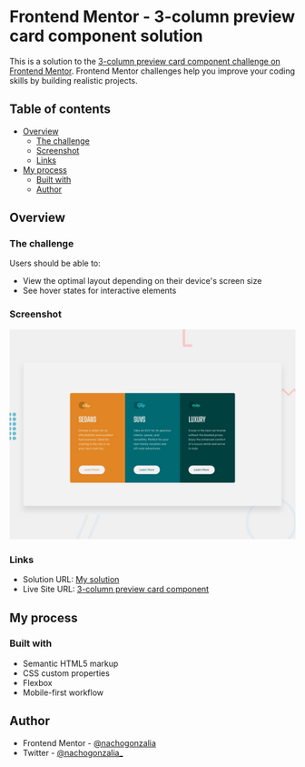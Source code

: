 # Frontend Mentor - 3-column preview card component solution
This is a solution to the [3-column preview card component challenge on Frontend Mentor](https://www.frontendmentor.io/challenges/3column-preview-card-component-pH92eAR2-). Frontend Mentor challenges help you improve your coding skills by building realistic projects. 
## Table of contents
- [Overview](#overview)
  - [The challenge](#the-challenge)
  - [Screenshot](#screenshot)
  - [Links](#links)
- [My process](#my-process)
  - [Built with](#built-with)
  - [Author](#author)

## Overview

### The challenge
Users should be able to:
- View the optimal layout depending on their device's screen size
- See hover states for interactive elements

### Screenshot

![](./desktop-preview.jpg)

### Links

- Solution URL: [My solution](https://www.frontendmentor.io/solutions/3column-preview-card-component--i235_WGrs)
- Live Site URL: [3-column preview card component](https://codepen.io/nachogonzalia/pen/ZErdqBa)

## My process

### Built with

- Semantic HTML5 markup
- CSS custom properties
- Flexbox
- Mobile-first workflow

## Author

- Frontend Mentor - [@nachogonzalia](https://www.frontendmentor.io/profile/nachogonzalia)
- Twitter - [@nachogonzalia_](https://www.twitter.com/nachogonzalia_)
